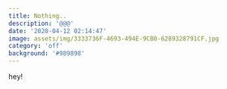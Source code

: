 ```yaml
---
title: Nothing..
description: '@@@'
date: '2020-04-12 02:14:47'
image: assets/img/3333736F-4693-494E-9CB0-6289328791CF.jpg
category: 'off'
background: '#989898'
---
```

hey!
